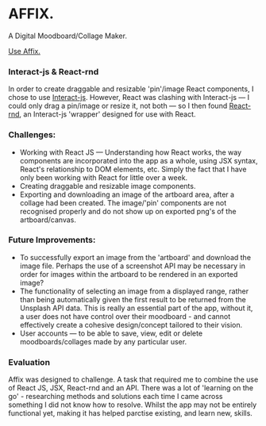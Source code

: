# AFFIX.
A Digital Moodboard/Collage Maker.

[Use Affix.](http://)

### Interact-js & React-rnd
In order to create draggable and resizable 'pin'/image React components, I chose to use [Interact-js](http://interactjs.io/). However, React was clashing with Interact-js — I could only drag a pin/image or resize it, not both — so I then found [React-rnd](https://github.com/bokuweb/react-rnd), an Interact-js 'wrapper' designed for use with React.


### Challenges:
- Working with React JS — Understanding how React works, the way components are incorporated into the app as a whole, using JSX syntax, React's relationship to DOM elements, etc. Simply the fact that I have only been working with React for little over a week.
- Creating draggable and resizable image components.
- Exporting and downloading an image of the artboard area, after a collage had been created. The image/'pin' components are not recognised properly and do not show up on exported png's of the artboard/canvas.

### Future Improvements:
- To successfully export an image from the 'artboard' and download the image file. Perhaps the use of a screenshot API may be necessary in order for images within the artboard to be rendered in an exported image?
- The functionality of selecting an image from a displayed range, rather than being automatically given the first result to be returned from the Unsplash API data. This is really an essential part of the app, without it, a user does not have control over their moodboard -  and cannot effectively create a cohesive design/concept tailored to their vision.
- User accounts — to be able to save, view, edit or delete moodboards/collages made by any particular user.

### Evaluation
Affix was designed to challenge. A task that required me to combine the use of React JS, JSX, React-rnd and an API. There was a lot of 'learning on the go' - researching methods and solutions each time I came across something I did not know how to resolve. Whilst the app may not be entirely functional yet, making it has helped parctise existing, and learn new, skills.

